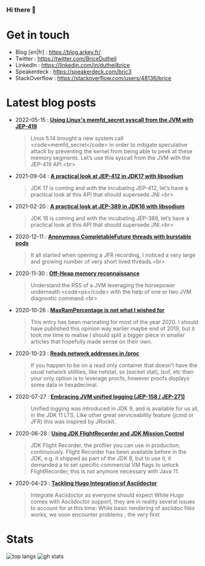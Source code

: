 ### Hi there 👋

# Get in touch

- Blog [en|fr] : https://blog.arkey.fr/
- Twitter : https://twitter.com/BriceDutheil
- LinkedIn : https://linkedin.com/in/dutheilbrice
- Speakerdeck : https://speakerdeck.com/bric3
- StackOverflow : https://stackoverflow.com/users/48136/brice

<!--
**bric3/bric3** is a ✨ _special_ ✨ repository because its `README.md` (this file) appears on your GitHub profile.

Here are some ideas to get you started:

- 🔭 I’m currently working on ...
- 🌱 I’m currently learning ...
- 👯 I’m looking to collaborate on ...
- 🤔 I’m looking for help with ...
- 💬 Ask me about ...
- 📫 How to reach me: ...
- 😄 Pronouns: ...
- ⚡ Fun fact: ...
-->


# Latest blog posts
<!-- BLOG-POST-LIST:START -->
- 2022-05-15 : [**Using Linux&#39;s memfd_secret syscall from the JVM with JEP-419**](https://blog.arkey.fr/2022/05/16/linux_memfd_secret_with_jep-419/)  
    <blockquote>Linux 5.14 brought a new system call &lt;code&gt;memfd_secret&lt;/code&gt; in order to mitigate speculative attack by preventing the kernel from being able to peek at these memory segments. Let’s use this syscall from the JVM with the JEP-419 API.&lt;br&gt;</blockquote>  

- 2021-09-04 : [**A practical look at JEP-412 in JDK17 with libsodium**](https://blog.arkey.fr/2021/09/04/a-practical-look-at-jep-412-in-jdk17-with-libsodium/)  
    <blockquote>JDK 17 is coming and with the incubating JEP-412, let’s have a practical look at this API that should supersede JNI.&lt;br&gt;</blockquote>  

- 2021-02-20 : [**A practical look at JEP-389 in JDK16 with libsodium**](https://blog.arkey.fr/2021/02/20/a-practical-look-at-jep-389-in-jdk16-with-libsodium/)  
    <blockquote>JDK 16 is coming and with the incubating JEP-389, let’s have a practical look at this API that should supersede JNI.&lt;br&gt;</blockquote>  

- 2020-12-11 : [**Anonymous CompletableFuture threads with burstable pods**](https://blog.arkey.fr/2020/12/11/completablefuture-with-burstable-pods/)  
    <blockquote>It all started when opening a JFR recording, I noticed a very large and growing number of very short lived threads.&lt;br&gt;</blockquote>  

- 2020-11-30 : [**Off-Heap memory reconnaissance**](https://blog.arkey.fr/2020/11/30/off-heap-reconnaissance/)  
    <blockquote>Understand the RSS of a JVM leveraging the horsepower underneath &lt;code&gt;ps&lt;/code&gt; with the help of one or two JVM diagnostic command.&lt;br&gt;</blockquote>  

- 2020-10-26 : [**MaxRamPercentage is not what I wished for**](https://blog.arkey.fr/2020/10/27/maxrampercentage-is-not-what-i-wished-for/)  
    <blockquote>This entry has been marinating for most of the year 2020. I should have published this opinion way earlier maybe end of 2019, but it took me time to realise I should split a bigger piece in smaller articles that hopefully made sense on their own.</blockquote>  

- 2020-10-23 : [**Reads network addresses in /proc**](https://blog.arkey.fr/2020/10/23/read-network-addresses-in-procfs/)  
    <blockquote>If you happen to be on a read only container that doesn’t have the usual network utilities, like netstat, ss &lpar;socket stat&rpar;, lsof, etc then your only option is to leverage procfs, however procfs displays some data in hexadecimal.</blockquote>  

- 2020-07-27 : [**Embracing JVM unified logging &lpar;JEP-158 / JEP-271&rpar;**](https://blog.arkey.fr/2020/07/28/embracing-jvm-unified-logging-jep-158-jep-271/)  
    <blockquote>Unified logging was introduced in JDK 9, and is available for us all, in the JDK 11 LTS. Like other great serviceability feature &lpar;jcmd or JFR&rpar; this was inspired by JRockit.</blockquote>  

- 2020-06-28 : [**Using JDK FlightRecorder and JDK Mission Control**](https://blog.arkey.fr/2020/06/28/using-jdk-flight-recorder-and-jdk-mission-control/)  
    <blockquote>JDK Flight Recorder, the profiler you can use in production, continuously. Flight Recorder has been available before in the JDK, e.g. it shipped as part of the JDK 8, but to use it, it demanded a to set specific commercial VM flags to unlock FlightRecorder, this is not anymore necessary with Java 11.</blockquote>  

- 2020-04-23 : [**Tackling Hugo Integration of Asciidoctor**](https://blog.arkey.fr/2020/04/23/tackling-hugo-integration-of-asciidoctor/)  
    <blockquote>Integrate Asciidoctor as everyone should expect While Hugo comes with Asciidoctor support, they are in reality several issues to account for at this time: While basic rendering of asciidoc files works, we soon encounter problems ; the very first</blockquote>  


<!-- BLOG-POST-LIST:END -->

# Stats

![top langs](https://github-readme-stats.vercel.app/api/top-langs/?username=bric3&layout=compact)
![gh stats](https://github-readme-stats.vercel.app/api?username=bric3&count_private=true)

